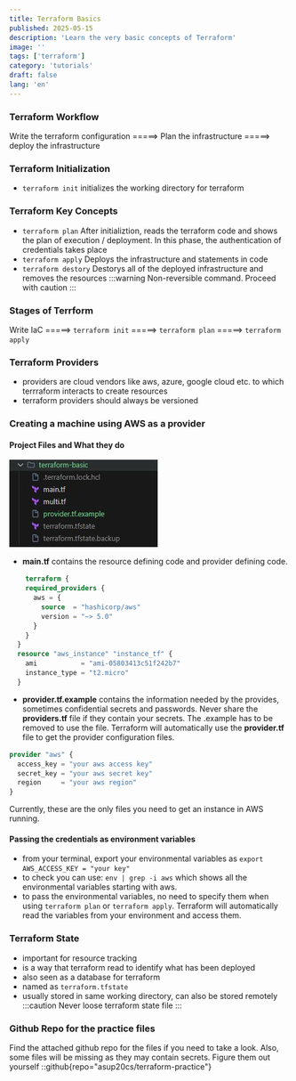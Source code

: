 ```yaml
---
title: Terraform Basics
published: 2025-05-15
description: 'Learn the very basic concepts of Terraform'
image: ''
tags: ['terraform']
category: 'tutorials'
draft: false 
lang: 'en'
---
```

### Terraform Workflow
Write the terraform configuration =====> Plan the infrastructure =====> deploy the infrastructure

### Terraform Initialization
- ```terraform init``` initializes the working directory for terraform

### Terraform Key Concepts
- ```terraform plan``` 
  After initializtion, reads the terraform code and shows the plan of execution / deployment. In this phase, the authentication of credentials takes place
- ```terraform apply```
  Deploys the infrastructure and statements in code
- ```terraform destory```
  Destorys all of the deployed infrastructure and removes the resources
  :::warning
  Non-reversible command. Proceed with caution
  :::

### Stages of Terrform
Write IaC =====> ```terraform init``` =====> ```terraform plan``` =====> ```terraform apply```

### Terraform Providers
- providers are cloud vendors like aws, azure, google cloud etc. to which terrraform interacts to create resources
- terraform providers should always be versioned
  
### Creating a machine using AWS as a provider
#### Project Files and What they do
![project files](src\content\posts\terraform\terraformbasics\image1.jpg)
- **main.tf** contains the resource defining code and provider defining code.
```terraform
    terraform {
    required_providers {
      aws = {
        source  = "hashicorp/aws"
        version = "~> 5.0"
      }
    }
  }
  resource "aws_instance" "instance_tf" {
    ami           = "ami-05803413c51f242b7"
    instance_type = "t2.micro"
  }
```
- **provider.tf.example** contains the information needed by the provides, sometimes confidential secrets and passwords. Never share the **providers.tf** file if they contain your secrets. The .example has to be removed to use the file. Terraform will automatically use the **provider.tf** file to get the provider configuration files.
```terraform
provider "aws" {
  access_key = "your aws access key"
  secret_key = "your aws secret key"
  region     = "your aws region"
}
```
Currently, these are the only files you need to get an instance in AWS running.

#### Passing the credentials as environment variables
- from your terminal, export your environmental variables as ```export AWS_ACCESS_KEY = "your key"```
- to check you can use: ```env | grep -i aws``` which shows all the environmental variables starting with aws.
- to pass the environmental variables, no need to specify them when using `terraform plan` or `terraform apply`. Terraform will automatically read the variables from your environment and access them.
  
### Terraform State
- important for resource tracking
- is a way that terraform read to identify what has been deployed
- also seen as a database for terraform
- named as `terraform.tfstate`
- usually stored in same working directory, can also be stored remotely
:::caution
Never loose terraform state file
:::

### Github Repo for the practice files
Find the attached github repo for the files if you need to take a look. Also, some files will be missing as they may contain secrets. Figure them out yourself
::github{repo="asup20cs/terraform-practice"}